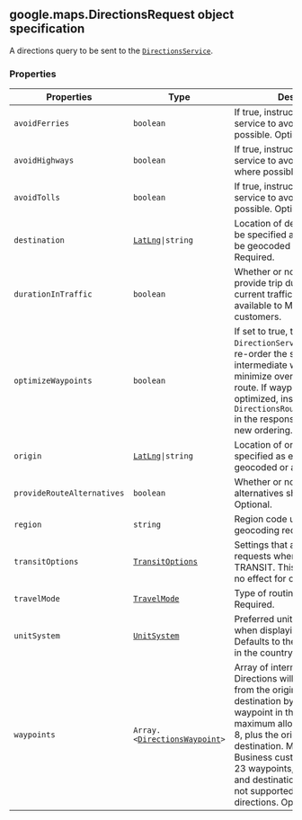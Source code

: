 <h2 id="DirectionsRequest">
google.maps.DirectionsRequest
object specification
</h2><p>A directions query to be sent to the <code><a href="https://github.com/amenadiel/google-maps-documentation/blob/master/docs/google.maps.DirectionsService.md">DirectionsService</a></code>.</p><h3>Properties</h3><table summary="interface DirectionsRequest - Properties" width="100%">
<thead>
<tr><th>Properties</th>
<th>Type</th>
<th>Description</th>
</tr></thead>
<tbody>
<tr>
<td><code>avoidFerries</code></td>
<td><code>boolean</code></td>
<td>If true, instructs the Directions service to avoid ferries where possible. Optional.</td>
</tr>
<tr>
<td><code>avoidHighways</code></td>
<td><code>boolean</code></td>
<td>If true, instructs the Directions service to avoid highways where possible. Optional.</td>
</tr>
<tr>
<td><code>avoidTolls</code></td>
<td><code>boolean</code></td>
<td>If true, instructs the Directions service to avoid toll roads where possible. Optional.</td>
</tr>
<tr>
<td><code>destination</code></td>
<td><code><a href="https://github.com/amenadiel/google-maps-documentation/blob/master/docs/google.maps.LatLng.md">LatLng</a>|string</code></td>
<td>Location of destination. This can be specified as either a string to be geocoded or a <code>LatLng</code>. Required.</td>
</tr>
<tr>
<td><code>durationInTraffic</code></td>
<td><code>boolean</code></td>
<td>Whether or not we should provide trip duration based on current traffic conditions. Only available to Maps API for Work customers.</td>
</tr>
<tr>
<td><code>optimizeWaypoints</code></td>
<td><code>boolean</code></td>
<td>If set to true, the <code>DirectionService</code> will attempt to re-order the supplied intermediate waypoints to minimize overall cost of the route. If waypoints are optimized, inspect <code>DirectionsRoute.waypoint_order</code> in the response to determine the new ordering.</td>
</tr>
<tr>
<td><code>origin</code></td>
<td><code><a href="https://github.com/amenadiel/google-maps-documentation/blob/master/docs/google.maps.LatLng.md">LatLng</a>|string</code></td>
<td>Location of origin. This can be specified as either a string to be geocoded or a <code>LatLng</code>. Required.</td>
</tr>
<tr>
<td><code>provideRouteAlternatives</code></td>
<td><code>boolean</code></td>
<td>Whether or not route alternatives should be provided. Optional.</td>
</tr>
<tr>
<td><code>region</code></td>
<td><code>string</code></td>
<td>Region code used as a bias for geocoding requests. Optional.</td>
</tr>
<tr>
<td><code>transitOptions</code></td>
<td><code><a href="https://github.com/amenadiel/google-maps-documentation/blob/master/docs/google.maps.TransitOptions.md">TransitOptions</a></code></td>
<td>Settings that apply only to requests where <code>travelMode</code> is TRANSIT. This object will have no effect for other travel modes.</td>
</tr>
<tr>
<td><code>travelMode</code></td>
<td><code><a href="https://github.com/amenadiel/google-maps-documentation/blob/master/docs/google.maps.TravelMode.md">TravelMode</a></code></td>
<td>Type of routing requested. Required.</td>
</tr>
<tr>
<td><code>unitSystem</code></td>
<td><code><a href="https://github.com/amenadiel/google-maps-documentation/blob/master/docs/google.maps.UnitSystem.md">UnitSystem</a></code></td>
<td>Preferred unit system to use when displaying distance. Defaults to the unit system used in the country of origin.</td>
</tr>
<tr>
<td><code>waypoints</code></td>
<td><code>Array.&lt;<a href="https://github.com/amenadiel/google-maps-documentation/blob/master/docs/google.maps.DirectionsWaypoint.md">DirectionsWaypoint</a>&gt;</code></td>
<td>Array of intermediate waypoints. Directions will be calculated from the origin to the destination by way of each waypoint in this array. The maximum allowed waypoints is 8, plus the origin, and destination. Maps API for Business customers are allowed 23 waypoints, plus the origin, and destination. Waypoints are not supported for transit directions. Optional.</td>
</tr>
</tbody>
</table>